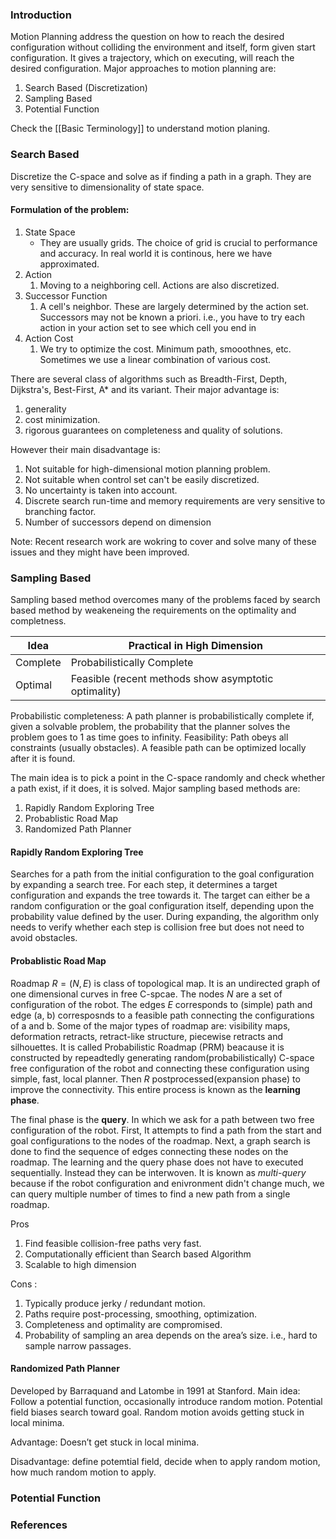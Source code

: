 
### Introduction 

  Motion Planning address the question on how to reach the desired configuration without colliding the environment and itself, form given start configuration. It gives a trajectory, which on executing, will reach the desired configuration. Major approaches to motion planning are:

  1. Search Based (Discretization)
  2. Sampling Based
  3. Potential Function

Check the [[Basic Terminology]] to understand motion planing. 

### Search Based 

Discretize the C-space and solve as if finding a path in a graph. They are very sensitive to dimensionality of state space. 

#### Formulation of the problem:
1. State Space
	- They are usually grids. The choice of grid is crucial to performance and accuracy. In real world it is continous, here we have approximated.
2. Action
	1. Moving to a neighboring cell. Actions are also discretized.
3. Successor Function
	1. A cell's neighbor. These are largely determined by the action set. Successors may not be known a priori. i.e., you have to try each action in your action set to see which cell you end in
4. Action Cost
	1. We try to optimize the cost. Minimum path, smooothnes, etc. Sometimes we use a linear combination of various cost.

There are several class of algorithms such as Breadth-First, Depth, Dijkstra's, Best-First, A* and its variant. Their major advantage is:
   1. generality
   2. cost minimization.
   3. rigorous guarantees on completeness and quality of solutions.
   
   However their main disadvantage is:
   1. Not suitable for high-dimensional motion planning problem.
   2. Not suitable when control set can't be easily discretized. 
   3. No uncertainty is taken into account.
   4. Discrete search run-time and memory requirements are very sensitive to  branching factor. 
   5. Number of successors depend on dimension

   Note: Recent research work are wokring to cover and solve many of these issues and they might have been improved.


### Sampling Based 

   Sampling based method overcomes many of the problems faced by search based method by weakeneing the requirements on the optimality and completness. 


   
| Idea     | Practical in High Dimension                          |
| -------- | ---------------------------------------------------- |
| Complete | Probabilistically Complete                           |
| Optimal  | Feasible (recent methods show asymptotic optimality) |


Probabilistic completeness: A path planner is probabilistically complete if, given a solvable problem, the probability that the planner solves the problem goes to 1 as time goes to infinity. Feasibility: Path obeys all constraints (usually obstacles). A feasible path can be optimized locally after it is found.

The main idea is to pick a point in the C-space randomly and check whether a path exist, if it does, it is solved. Major sampling based methods are:

   1. Rapidly Random Exploring Tree 
   2. Probablistic Road Map
   3. Randomized Path Planner

#### Rapidly Random Exploring Tree 
 
   Searches for a path from the initial configuration to the goal configuration by expanding a search tree.
   For each step, it determines a target configuration and expands the tree towards it.
   The target can either be a random configuration or the goal configuration itself, depending upon the probability value defined by the user.
   During expanding, the algorithm only needs to verify whether each step is collision free but does not need to avoid obstacles. 



#### Probablistic Road Map 

   Roadmap $R = (N,E)$  is class of topological map. It is an undirected graph of one dimensional curves in free C-spcae. The nodes $N$ are a set of configuration of the robot. The edges $E$ corresponds to (simple) path and edge (a, b) corresposnds to a feasible path connecting the configurations of a and b.  Some of the major types of roadmap are: visibility maps, deformation retracts, retract-like structure, piecewise retracts and silhouettes. It is called Probabilistic Roadmap (PRM) beacause it is constructed by repeadtedly generating random(probabilistically) C-space free configuration of the robot and connecting these configuration using simple, fast, local planner. Then $R$ postprocessed(expansion phase) to improve the connectivity. This entire process is known as the **learning phase**.

   The final phase is the **query**. In which we ask for a path between two free configuration of the robot. First, It attempts to find a path from the start and goal configurations to the nodes of the roadmap. Next, a graph search is done to find the sequence of edges connecting these nodes on the roadmap. The learning and the query phase does not have to executed sequentially. Instead they can be interwoven. It is known as *multi-query* because if the robot configuration and enivronment didn't change much, we can query multiple number of times to find a new path from a single roadmap.

   Pros
   1. Find feasible collision-free paths very fast.
   2. Computationally efficient than Search based Algorithm
   3. Scalable to high dimension

   Cons :
   1. Typically produce jerky / redundant motion.
   2. Paths require post-processing, smoothing, optimization.
   3. Completeness and optimality are compromised.
   4. Probability of sampling an area depends on the area’s size. i.e., hard to sample narrow passages.



#### Randomized Path Planner 

  Developed by Barraquand and Latombe in 1991 at Stanford. Main idea: Follow a potential function, occasionally introduce random motion. Potential field biases search toward goal. Random motion avoids getting stuck in local minima.

  Advantage: Doesn’t get stuck in local minima.

  Disadvantage: define potemtial field, decide when to apply random motion, how much random motion to apply.


### Potential Function 


### References 
